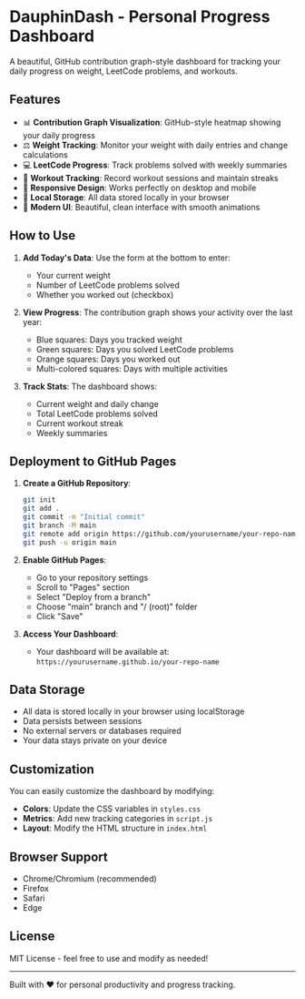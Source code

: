 # DauphinDash - Personal Progress Dashboard

A beautiful, GitHub contribution graph-style dashboard for tracking your daily progress on weight, LeetCode problems, and workouts.

## Features

- 📊 **Contribution Graph Visualization**: GitHub-style heatmap showing your daily progress
- ⚖️ **Weight Tracking**: Monitor your weight with daily entries and change calculations
- 💻 **LeetCode Progress**: Track problems solved with weekly summaries
- 💪 **Workout Tracking**: Record workout sessions and maintain streaks
- 📱 **Responsive Design**: Works perfectly on desktop and mobile
- 💾 **Local Storage**: All data stored locally in your browser
- 🎨 **Modern UI**: Beautiful, clean interface with smooth animations

## How to Use

1. **Add Today's Data**: Use the form at the bottom to enter:
   - Your current weight
   - Number of LeetCode problems solved
   - Whether you worked out (checkbox)

2. **View Progress**: The contribution graph shows your activity over the last year:
   - Blue squares: Days you tracked weight
   - Green squares: Days you solved LeetCode problems
   - Orange squares: Days you worked out
   - Multi-colored squares: Days with multiple activities

3. **Track Stats**: The dashboard shows:
   - Current weight and daily change
   - Total LeetCode problems solved
   - Current workout streak
   - Weekly summaries

## Deployment to GitHub Pages

1. **Create a GitHub Repository**:
   ```bash
   git init
   git add .
   git commit -m "Initial commit"
   git branch -M main
   git remote add origin https://github.com/yourusername/your-repo-name.git
   git push -u origin main
   ```

2. **Enable GitHub Pages**:
   - Go to your repository settings
   - Scroll to "Pages" section
   - Select "Deploy from a branch"
   - Choose "main" branch and "/ (root)" folder
   - Click "Save"

3. **Access Your Dashboard**:
   - Your dashboard will be available at: `https://yourusername.github.io/your-repo-name`

## Data Storage

- All data is stored locally in your browser using localStorage
- Data persists between sessions
- No external servers or databases required
- Your data stays private on your device

## Customization

You can easily customize the dashboard by modifying:
- **Colors**: Update the CSS variables in `styles.css`
- **Metrics**: Add new tracking categories in `script.js`
- **Layout**: Modify the HTML structure in `index.html`

## Browser Support

- Chrome/Chromium (recommended)
- Firefox
- Safari
- Edge

## License

MIT License - feel free to use and modify as needed!

---

Built with ❤️ for personal productivity and progress tracking.
